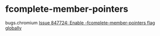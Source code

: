 # fcomplete-member-pointers

bugs.chromium [Issue 847724: Enable -fcomplete-member-pointers flag globally](https://bugs.chromium.org/p/chromium/issues/detail?id=847724)

